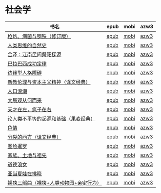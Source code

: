 # 社会学

| 书名 | epub | mobi | azw3 |
| --- | --- | --- | --- |
| [枪炮、病菌与钢铁（修订版）](http://ct.dalanmei.com/f/31084289-572115647-c45e4f) | [epub](http://ct.dalanmei.com/f/31084289-572115647-c45e4f) | [mobi](http://ct.dalanmei.com/f/31084289-571705745-d4db84) | [azw3](http://ct.dalanmei.com/f/31084289-572139301-6ac968) |
| [人类思维的自然史](http://ct.dalanmei.com/f/31084289-572115879-a609e0) | [epub](http://ct.dalanmei.com/f/31084289-572115879-a609e0) | [mobi](http://ct.dalanmei.com/f/31084289-571698492-d70c7a) | [azw3](http://ct.dalanmei.com/f/31084289-572144825-12ef82) |
| [金泽：江南民间祭祀探源](http://ct.dalanmei.com/f/31084289-572117452-5c8eb0) | [epub](http://ct.dalanmei.com/f/31084289-572117452-5c8eb0) | [mobi](http://ct.dalanmei.com/f/31084289-571653010-a5ade5) | [azw3](http://ct.dalanmei.com/f/31084289-572179886-9856cb) |
| [巴拉巴西成功定律](http://ct.dalanmei.com/f/31084289-572120042-97bd11) | [epub](http://ct.dalanmei.com/f/31084289-572120042-97bd11) | [mobi](http://ct.dalanmei.com/f/31084289-571651437-aee833) | [azw3](http://ct.dalanmei.com/f/31084289-572180137-d0aa24) |
| [边缘型人格障碍](http://ct.dalanmei.com/f/31084289-571801475-5dd480) | [epub](http://ct.dalanmei.com/f/31084289-571801475-5dd480) | [mobi](http://ct.dalanmei.com/f/31084289-571532096-8c5b82) | [azw3](http://ct.dalanmei.com/f/31084289-572195058-3ce455) |
| [新教伦理与资本主义精神（译文经典）](http://ct.dalanmei.com/f/31084289-571844696-9688da) | [epub](http://ct.dalanmei.com/f/31084289-571844696-9688da) | [mobi](http://ct.dalanmei.com/f/31084289-571550360-c91e64) | [azw3](http://ct.dalanmei.com/f/31084289-572201441-a386a3) |
| [人口浪潮](http://ct.dalanmei.com/f/31084289-571911630-5bb087) | [epub](http://ct.dalanmei.com/f/31084289-571911630-5bb087) | [mobi](http://ct.dalanmei.com/f/31084289-571555997-9f1b67) | [azw3](http://ct.dalanmei.com/f/31084289-572203292-56f885) |
| [大局观从何而来](http://ct.dalanmei.com/f/31084289-571733563-f77ecb) | [epub](http://ct.dalanmei.com/f/31084289-571733563-f77ecb) | [mobi](http://ct.dalanmei.com/f/31084289-571613403-20a8fa) | [azw3](http://ct.dalanmei.com/f/31084289-571913133-114af6) |
| [天才在左，疯子在右](http://ct.dalanmei.com/f/31084289-571733645-b8ec0b) | [epub](http://ct.dalanmei.com/f/31084289-571733645-b8ec0b) | [mobi](http://ct.dalanmei.com/f/31084289-571613255-268116) | [azw3](http://ct.dalanmei.com/f/31084289-571913175-36bedf) |
| [论人类不平等的起源和基础（果麦经典）](http://ct.dalanmei.com/f/31084289-571736110-4a2728) | [epub](http://ct.dalanmei.com/f/31084289-571736110-4a2728) | [mobi](http://ct.dalanmei.com/f/31084289-571608101-54e0cb) | [azw3](http://ct.dalanmei.com/f/31084289-571914234-3eb7a4) |
| [色情](None) | [epub](None) | [mobi](None) | [azw3](None) |
| [分裂的西方（译文经典）](http://ct.dalanmei.com/f/31084289-571773809-c207b9) | [epub](http://ct.dalanmei.com/f/31084289-571773809-c207b9) | [mobi](http://ct.dalanmei.com/f/31084289-571495883-f9454a) | [azw3](http://ct.dalanmei.com/f/31084289-571918721-d408ff) |
| [图绘暹罗](http://ct.dalanmei.com/f/31084289-571775102-ea3169) | [epub](http://ct.dalanmei.com/f/31084289-571775102-ea3169) | [mobi](http://ct.dalanmei.com/f/31084289-571500034-c27b0b) | [azw3](http://ct.dalanmei.com/f/31084289-571919954-4a38a8) |
| [家族、土地与祖先](http://ct.dalanmei.com/f/31084289-571775277-d7ae8e) | [epub](http://ct.dalanmei.com/f/31084289-571775277-d7ae8e) | [mobi](http://ct.dalanmei.com/f/31084289-571500953-89b2ae) | [azw3](http://ct.dalanmei.com/f/31084289-571920183-5638d4) |
| [道德浪女](http://ct.dalanmei.com/f/31084289-571778074-4add17) | [epub](http://ct.dalanmei.com/f/31084289-571778074-4add17) | [mobi](http://ct.dalanmei.com/f/31084289-571517371-54a163) | [azw3](http://ct.dalanmei.com/f/31084289-571923281-c5df8a) |
| [亚当夏娃在拂晓](http://ct.dalanmei.com/f/31084289-571856077-8c14a6) | [epub](http://ct.dalanmei.com/f/31084289-571856077-8c14a6) | [mobi](http://ct.dalanmei.com/f/31084289-571550951-2095c0) | [azw3](http://ct.dalanmei.com/f/31084289-572067608-9557b0) |
| [裸猿三部曲（裸猿+人类动物园+亲密行为）](http://ct.dalanmei.com/f/31084289-571788238-75bbff) | [epub](http://ct.dalanmei.com/f/31084289-571788238-75bbff) | [mobi](http://ct.dalanmei.com/f/31084289-571456032-9121c2) | [azw3](http://ct.dalanmei.com/f/31084289-571890249-2c1ffd) |

